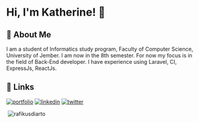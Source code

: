 # Hi, I'm Katherine! 👋

## 🚀 About Me
I am a student of Informatics study program, Faculty of Computer Science, University of Jember. I am now in the 8th semester. For now my focus is in the field of Back-End developer. I have experience using Laravel, CI, ExpressJs, ReactJs.


## 🔗 Links
[![portfolio](https://img.shields.io/badge/my_portfolio-000?style=for-the-badge&logo=ko-fi&logoColor=white)](https://muhammad-rafi-portfolio.vercel.app/)
[![linkedin](https://img.shields.io/badge/linkedin-0A66C2?style=for-the-badge&logo=linkedin&logoColor=white)](https://www.linkedin.com/in/muhammad-rafi-kusdiarto-265a09218/)
[![twitter](https://img.shields.io/badge/twitter-1DA1F2?style=for-the-badge&logo=twitter&logoColor=white)](https://twitter.com/)


<p>&nbsp;<img align="center" src="https://github-readme-stats.vercel.app/api?username=rafikusdiarto&show_icons=true&locale=en" alt="rafikusdiarto" /></p>
